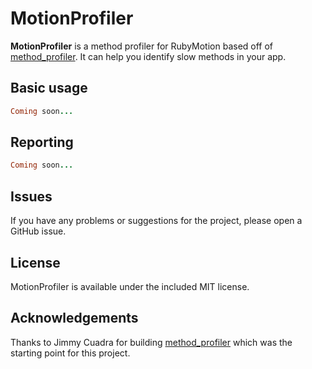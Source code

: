 # MotionProfiler

**MotionProfiler** is a method profiler for RubyMotion based off of [method_profiler](http://github.com/change/method_profiler). It can help you identify slow methods in your app.
## Basic usage

```ruby
Coming soon...
```


## Reporting

```ruby
Coming soon...
```

## Issues

If you have any problems or suggestions for the project, please open a GitHub issue.

## License

MotionProfiler is available under the included MIT license.

## Acknowledgements

Thanks to Jimmy Cuadra for building [method_profiler](http://github.com/change/method_profiler) which was the starting point for this project.
